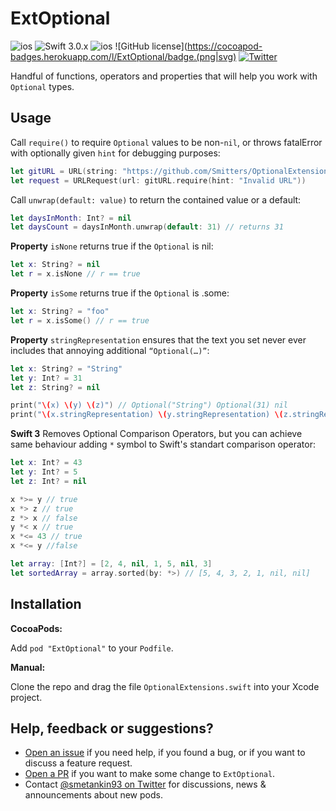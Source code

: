 # ExtOptional

![ios](https://cocoapod-badges.herokuapp.com/v/ExtOptional/badge.png)
![Swift 3.0.x](https://img.shields.io/badge/Swift-3.0.x-orange.svg)
![ios](https://cocoapod-badges.herokuapp.com/p/ExtOptional/badge.png)
![GitHub license](https://cocoapod-badges.herokuapp.com/l/ExtOptional/badge.(png|svg)
[![Twitter](https://img.shields.io/badge/contact-@smetankin93-blue.svg?style=flat)](https://twitter.com/smetankin93)

Handful of functions, operators and properties that will help you work with `Optional` types.

## Usage

Call `require()` to require `Optional` values to be non-`nil`, or throws fatalError with optionally given `hint` for debugging purposes:

```swift
let gitURL = URL(string: "https://github.com/Smitters/OptionalExtensions")
let request = URLRequest(url: gitURL.require(hint: "Invalid URL"))
```

Call `unwrap(default: value)` to return the contained value or a default:

```swift
let daysInMonth: Int? = nil
let daysCount = daysInMonth.unwrap(default: 31) // returns 31
```

**Property** `isNone` returns true if the `Optional` is nil:

```swift
let x: String? = nil
let r = x.isNone // r == true
```

**Property** `isSome` returns true if the `Optional` is .some:

```swift
let x: String? = "foo"
let r = x.isSome() // r == true
```

**Property** `stringRepresentation` ensures that the text you set never ever includes that annoying additional `“Optional(…)”`:

```swift
let x: String? = "String"
let y: Int? = 31
let z: String? = nil

print("\(x) \(y) \(z)") // Optional("String") Optional(31) nil
print("\(x.stringRepresentation) \(y.stringRepresentation) \(z.stringRepresentation)") // String 31
```

**Swift 3** Removes Optional Comparison Operators, but you can achieve same behaviour adding `*` symbol to Swift's standart comparison operator:

```swift
let x: Int? = 43
let y: Int? = 5
let z: Int? = nil

x *>= y // true
x *> z // true
z *> x // false
y *< x // true
x *<= 43 // true
x *<= y //false

let array: [Int?] = [2, 4, nil, 1, 5, nil, 3]
let sortedArray = array.sorted(by: *>) // [5, 4, 3, 2, 1, nil, nil]

```

## Installation

**CocoaPods:**

Add `pod "ExtOptional"` to your `Podfile`.

**Manual:**

Clone the repo and drag the file `OptionalExtensions.swift` into your Xcode project.

## Help, feedback or suggestions?

- [Open an issue](https://github.com/Smitters/OptionalExtensions/issues/new) if you need help, if you found a bug, or if you want to discuss a feature request.
- [Open a PR](https://github.com/Smitters/OptionalExtensions/pull/new/master) if you want to make some change to `ExtOptional`.
- Contact [@smetankin93 on Twitter](https://twitter.com/smetankin93) for discussions, news & announcements about new pods.
